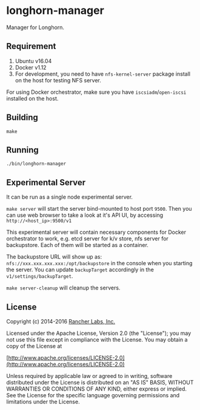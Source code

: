longhorn-manager
========

Manager for Longhorn.

## Requirement

1. Ubuntu v16.04
2. Docker v1.12
3. For development, you need to have `nfs-kernel-server` package install on the host for testing NFS server.

For using Docker orchestrator, make sure you have `iscsiadm`/`open-iscsi` installed on the host.

## Building

`make`

## Running

`./bin/longhorn-manager`

## Experimental Server

It can be run as a single node experimental server.

`make server` will start the server bind-mounted to host port `9500`. Then you can use web browser to take a look at it's API UI, by accessing `http://<host_ip>:9500/v1`

This experimental server will contain necessary components for Docker orchestrator to work, e.g. etcd server for k/v store, nfs server for backupstore. Each of them will be started as a container.

The backupstore URL will show up as: `nfs://xxx.xxx.xxx.xxx:/opt/backupstore` in the console when you starting the server. You can update `backupTarget` accordingly in the `v1/settings/backupTarget`.

`make server-cleanup` will cleanup the servers.

## License
Copyright (c) 2014-2016 [Rancher Labs, Inc.](http://rancher.com)

Licensed under the Apache License, Version 2.0 (the "License");
you may not use this file except in compliance with the License.
You may obtain a copy of the License at

[http://www.apache.org/licenses/LICENSE-2.0](http://www.apache.org/licenses/LICENSE-2.0)

Unless required by applicable law or agreed to in writing, software
distributed under the License is distributed on an "AS IS" BASIS,
WITHOUT WARRANTIES OR CONDITIONS OF ANY KIND, either express or implied.
See the License for the specific language governing permissions and
limitations under the License.
